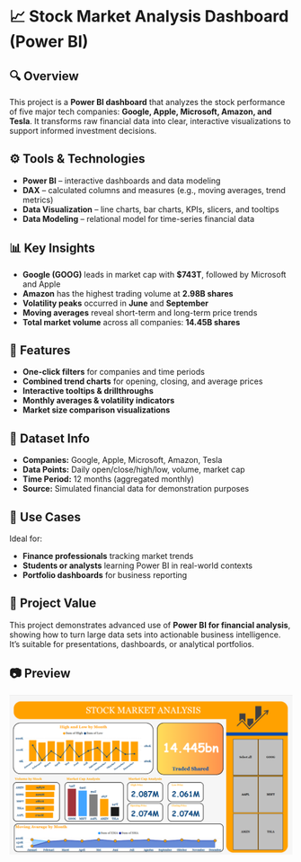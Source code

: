 # 📈 Stock Market Analysis Dashboard (Power BI)

## 🔍 Overview

This project is a **Power BI dashboard** that analyzes the stock performance of five major tech companies: **Google, Apple, Microsoft, Amazon, and Tesla**. It transforms raw financial data into clear, interactive visualizations to support informed investment decisions.

## ⚙️ Tools & Technologies

- **Power BI** – interactive dashboards and data modeling  
- **DAX** – calculated columns and measures (e.g., moving averages, trend metrics)  
- **Data Visualization** – line charts, bar charts, KPIs, slicers, and tooltips  
- **Data Modeling** – relational model for time-series financial data

## 📊 Key Insights

- **Google (GOOG)** leads in market cap with **$743T**, followed by Microsoft and Apple  
- **Amazon** has the highest trading volume at **2.98B shares**  
- **Volatility peaks** occurred in **June** and **September**  
- **Moving averages** reveal short-term and long-term price trends  
- **Total market volume** across all companies: **14.45B shares**

## 📁 Features

- **One-click filters** for companies and time periods  
- **Combined trend charts** for opening, closing, and average prices  
- **Interactive tooltips & drillthroughs**  
- **Monthly averages & volatility indicators**  
- **Market size comparison visualizations**

## 📌 Dataset Info

- **Companies:** Google, Apple, Microsoft, Amazon, Tesla  
- **Data Points:** Daily open/close/high/low, volume, market cap  
- **Time Period:** 12 months (aggregated monthly)  
- **Source:** Simulated financial data for demonstration purposes

## 🎯 Use Cases

Ideal for:

- **Finance professionals** tracking market trends  
- **Students or analysts** learning Power BI in real-world contexts  
- **Portfolio dashboards** for business reporting

## 🚀 Project Value

This project demonstrates advanced use of **Power BI for financial analysis**, showing how to turn large data sets into actionable business intelligence. It’s suitable for presentations, dashboards, or analytical portfolios.

## 📷 Preview

![Stock Market Analysis](Stock%20Market%20Analysis.png)

